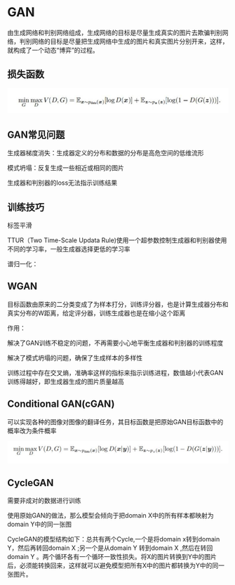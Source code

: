 # GAN

由生成网络和判别网络组成，生成网络的目标是尽量生成真实的图片去欺骗判别网络，判别网络的目标是尽量把生成网络中生成的图片和真实图片分别开来，这样，就构成了一个动态“博弈”的过程。

## 损失函数

![1569231220172](../img/1569231220172.png)

## GAN常见问题

生成器梯度消失：生成器定义的分布和数据的分布是高危空间的低维流形

模式坍塌：反复生成一些相近或相同的图片

生成器和判别器的loss无法指示训练结果

## 训练技巧

标签平滑

TTUR（Two Time-Scale Updata Rule)使用一个超参数控制生成器和判别器使用不同的学习率，一般生成器选择更低的学习率

谱归一化：

## WGAN

目标函数由原来的二分类变成了为样本打分，训练评分器，也是计算生成器分布和真实分布的W距离，给定评分器，训练生成器也是在缩小这个距离

作用：

解决了GAN训练不稳定的问题，不再需要小心地平衡生成器和判别器的训练程度

解决了模式坍塌的问题，确保了生成样本的多样性

训练过程中存在交叉熵，准确率这样的指标来指示训练进程，数值越小代表GAN训练得越好，即生成器生成的图片质量越高

## Conditional GAN(cGAN)

可以实现各种的图像对图像的翻译任务，其目标函数是把原始GAN目标函数中的概率改为条件概率

![1569238653729](../img/1569238653729.png)

## CycleGAN

需要非成对的数据进行训练

使用原始GAN的做法，那么模型会倾向于把domain X中的所有样本都映射为domain Y中的同一张图

CycleGAN的模型结构如下：总共有两个Cycle,一个是将domain x转到domain Y，然后再转回domain X ;另一个是从domain Y 转到domain X ,然后在转回domain Y 。两个循环各有一个循环一致性损失。将X的图片转换到Y中的图片后，必须能转换回来，这样就可以避免模型把所有X中的图片都转换为Y中的同一张图片。

